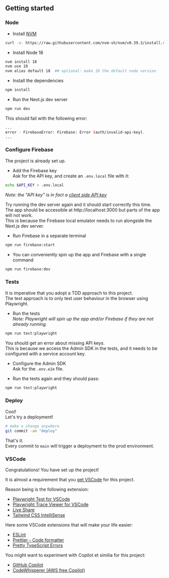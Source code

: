 ## Getting started
### Node
- Install [NVM](https://github.com/nvm-sh/nvm#installing-and-updating)
```bash
curl -o- https://raw.githubusercontent.com/nvm-sh/nvm/v0.39.3/install.sh | bash
```
- Install Node 18
```bash
nvm install 18
nvm use 18
nvm alias default 18  ## optional: make 18 the default node version
```
- Install the dependencies
```bash
npm install
```
- Run the Next.js dev server
```bash
npm run dev
```
This should fail with the following error:
```bash
...
error - FirebaseError: Firebase: Error (auth/invalid-api-key).
...
```

### Configure Firebase
The project is already set up.  

- Add the Firebase key  
Ask for the API key, and create an `.env.local` file with it:
```bash
echo $API_KEY > .env.local
```
_Note: the "API key" is in fact a [client side API key](https://firebase.google.com/docs/projects/api-keys#api-keys-for-firebase-are-different)_

Try running the dev server again and it should start correctly this time.  
The app should be accessible at http://localhost:3000 but parts of the app will not work.  
This is because the Firebase local emulator needs to run alongside the Next.js dev server.  

- Run Firebase in a separate terminal
```bash
npm run firebase:start
```

- You can conveniently spin up the app and Firebase with a single command
```bash
npm run firebase:dev
```

### Tests
It is imperative that you adopt a TDD approach to this project.  
The test approach is to only test user behaviour in the browser using Playwright.

- Run the tests  
_Note: Playwright will spin up the app and/or Firebase if they are not already running._

```bash
npm run test:playwright
```

You should get an error about missing API keys.  
This is because we access the Admin SDK in the tests, and it needs to be configured with a service account key.

- Configure the Admin SDK  
Ask for the `.env.e2e` file.

- Run the tests again and they should pass:
```bash
npm run test:playwright
```

### Deploy
Cool!  
Let's try a deployment!

```bash
# make a change anywhere
git commit -am "deploy"
```

That's it.  
Every commit to `main` will trigger a deployment to the prod environment.

### VSCode
Congratulations! You have set up the project!  

It is almost a requirement that you [get VSCode](https://code.visualstudio.com/download) for this project.

Reason being is the following extension:
- [Playwright Test for VSCode](https://marketplace.visualstudio.com/items?itemName=ms-playwright.playwright)
- [Playwright Trace Viewer for VSCode](https://marketplace.visualstudio.com/items?itemName=ryanrosello-og.playwright-vscode-trace-viewer)
- [Live Share](https://marketplace.visualstudio.com/items?itemName=MS-vsliveshare.vsliveshare)
- [Tailwind CSS IntelliSense](https://marketplace.visualstudio.com/items?itemName=bradlc.vscode-tailwindcss)

Here some VSCode extensions that will make your life easier:
- [ESLint](https://marketplace.visualstudio.com/items?itemName=dbaeumer.vscode-eslint)
- [Prettier - Code formatter](https://marketplace.visualstudio.com/items?itemName=esbenp.prettier-vscode)
- [Pretty TypeScript Errors](https://marketplace.visualstudio.com/items?itemName=yoavbls.pretty-ts-errors)

You might want to experiment with Copilot et similia for this project:
- [GitHub Copilot](https://marketplace.visualstudio.com/items?itemName=GitHub.copilot)
- [CodeWhisperer (AWS free Copilot)](https://docs.aws.amazon.com/codewhisperer/latest/userguide/setting-up.html#setting-up-toolkit)
